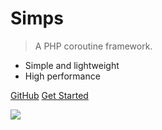 # Simps

> A PHP coroutine framework.

* Simple and lightweight
* High performance

[GitHub](https://github.com/simple-swoole/simps)
[Get Started](#main)

![](https://cdn.jsdelivr.net/gh/sy-records/staticfile/images/mascot.png)